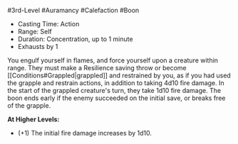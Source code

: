 #3rd-Level #Auramancy #Calefaction #Boon
 
- Casting Time: Action
- Range: Self
- Duration: Concentration, up to 1 minute
- Exhausts by 1  

You engulf yourself in flames, and force yourself upon a creature within range. They must make a Resilience saving throw or become [[Conditions#Grappled|grappled]] and restrained by you, as if you had used the grapple and restrain actions, in addition to taking 4d10 fire damage. In the start of the grappled creature's turn, they take 1d10 fire damage. The boon ends early if the enemy succeeded on the initial save, or breaks free of the grapple.
 
**At Higher Levels:** 
* (+1) The initial fire damage increases by 1d10.
